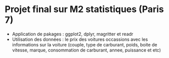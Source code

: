 # Projet final sur M2 statistiques (Paris 7)

* Application de pakages : ggplot2, dplyr, magritter et readr
* Utilisation des données : le prix des voitures occassions avec les informations sur la voiture (couple, type de carburant, poids, boite de vitesse, marque, consommation de carburant, annee, puissance et etc)
